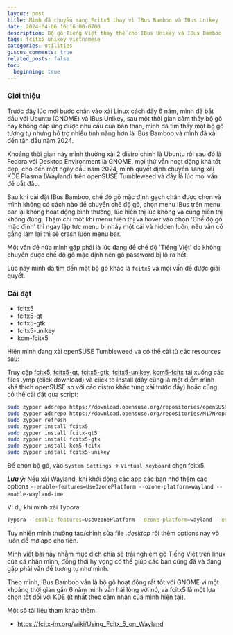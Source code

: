 ```yaml
---
layout: post
title: Mình đã chuyển sang Fcitx5 thay vì IBus Bamboo và IBus Unikey
date: 2024-04-06 16:16:00-0700
description: Bộ gõ Tiếng Việt thay thế cho IBus Unikey và IBus Bamboo
tags: fcitx5 unikey vietnamese
categories: utilities
giscus_comments: true
related_posts: false
toc:
  beginning: true
---
```


### Giới thiệu

Trước đây lúc mới bước chân vào xài Linux cách đây 6 năm, mình đã bắt đầu với Ubuntu (GNOME) và IBus Unikey, sau một thời gian cảm thấy bộ gõ này không đáp ứng được nhu cầu của bản thân, mình đã tìm thấy một bộ gõ tương tự nhưng hỗ trợ nhiều tính năng hơn là IBus Bamboo và mình đã xài đến tận đầu năm 2024.

Khoảng thời gian này mình thường xài 2 distro chính là Ubuntu rồi sau đó là Fedora với Desktop Environment là GNOME, mọi thứ vẫn hoạt động khá tốt đẹp, cho đến một ngày đầu năm 2024, mình quyết định chuyển sang xài KDE Plasma (Wayland) trên openSUSE Tumbleweed và đây là lúc mọi vấn đề bắt đầu.

Sau khi cài đặt IBus Bamboo, chế độ gõ mặc định gạch chân được chọn và mình không có cách nào để chuyển chế độ gõ, chọn menu IBus trên menu bar lại không hoạt động bình thường, lúc hiển thị lúc không và cũng hiển thị không đúng. Thậm chí một khi menu hiển thị và hover vào chọn 'Chế độ gõ mặc định' thì ngay lập tức menu bị nháy một cái và hidden luôn, nếu vẫn cố gắng làm lại thì sẽ crash luôn menu bar.

Một vấn đề nữa mình gặp phải là lúc đang để chế độ 'Tiếng Việt' do không chuyển được chế độ gõ mặc định nên gõ password bị lộ ra hết.

Lúc này mình đã tìm đến một bộ gõ khác là `fcitx5` và mọi vấn đề được giải quyết.

### Cài đặt

- fcitx5
- fcitx5-qt
- fcitx5-gtk
- fcitx5-unikey
- kcm-fcitx5

Hiện mình đang xài openSUSE Tumbleweed và có thể cài từ các resources sau:

Truy cập [fcitx5](https://software.opensuse.org//download.html?project=openSUSE%3AFactory&package=fcitx5), [fcitx5-qt](), [fcitx5-gtk](https://software.opensuse.org/package/fcitx5-gtk), [fcitx5-unikey](https://software.opensuse.org/download/package?package=fcitx5-unikey&project=M17N), [kcm5-fcitx](https://software.opensuse.org/download/package?package=kcm5-fcitx&project=openSUSE%3AFactory) tải xuống các files .ymp (click download) và click to install (đây cũng là một điểm mình khá thích openSUSE so với các distro khác từng xài trước đây) hoặc cũng có thể cài đặt qua script:

```sh
sudo zypper addrepo https://download.opensuse.org/repositories/openSUSE:Factory/standard/openSUSE:Factory.repo
sudo zypper addrepo https://download.opensuse.org/repositories/M17N/openSUSE_Tumbleweed/M17N.repo
sudo zypper refresh
sudo zypper install fcitx5
sudo zypper install fcitx-qt5
sudo zypper install fcitx5-gtk
sudo zypper install kcm5-fcitx
sudo zypper install fcitx5-unikey
```

Để chọn bộ gõ, vào `System Settings` -> `Virtual Keyboard` chọn fcitx5.

**_Lưu ý:_** Nếu xài Wayland, khi khởi động các app các bạn nhớ thêm các options `--enable-features=UseOzonePlatform --ozone-platform=wayland --enable-wayland-ime`.

Ví dụ khi mình xài Typora:

```sh
Typora --enable-features=UseOzonePlatform --ozone-platform=wayland --enable-wayland-ime
```

Tuy nhiên mình thường tạo/chỉnh sửa file _.desktop_ rồi thêm options này vô luôn để mở app cho tiện.

Mình viết bài này nhằm mục đích chia sẻ trải nghiệm gõ Tiếng Việt trên linux của cá nhân mình, đồng thời hy vọng có thể giúp các bạn cũng đã và đang gặp phải vấn đề tương tự như mình.

Theo mình, IBus Bamboo vẫn là bộ gõ hoạt động rất tốt với GNOME vì một khoảng thời gian gần 6 năm mình vẫn hài lòng với nó, và fcitx5 là một lựa chọn tốt đối với KDE (ít nhất theo cảm nhận của mình hiện tại).

Một số tài liệu tham khảo thêm:

- https://fcitx-im.org/wiki/Using_Fcitx_5_on_Wayland
